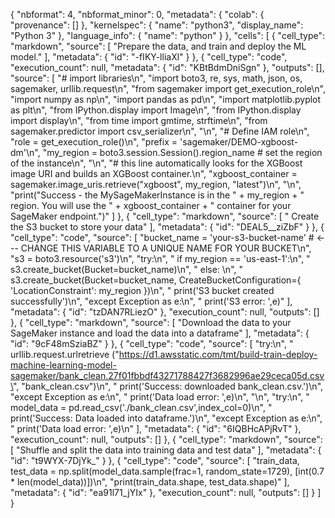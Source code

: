 {
  "nbformat": 4,
  "nbformat_minor": 0,
  "metadata": {
    "colab": {
      "provenance": []
    },
    "kernelspec": {
      "name": "python3",
      "display_name": "Python 3"
    },
    "language_info": {
      "name": "python"
    }
  },
  "cells": [
    {
      "cell_type": "markdown",
      "source": [
        "Prepare the data, and train and deploy the ML model."
      ],
      "metadata": {
        "id": "-fIKY-lliaXl"
      }
    },
    {
      "cell_type": "code",
      "execution_count": null,
      "metadata": {
        "id": "KBtBdmDniSgn"
      },
      "outputs": [],
      "source": [
        "# import libraries\n",
        "import boto3, re, sys, math, json, os, sagemaker, urllib.request\n",
        "from sagemaker import get_execution_role\n",
        "import numpy as np\n",
        "import pandas as pd\n",
        "import matplotlib.pyplot as plt\n",
        "from IPython.display import Image\n",
        "from IPython.display import display\n",
        "from time import gmtime, strftime\n",
        "from sagemaker.predictor import csv_serializer\n",
        "\n",
        "# Define IAM role\n",
        "role = get_execution_role()\n",
        "prefix = 'sagemaker/DEMO-xgboost-dm'\n",
        "my_region = boto3.session.Session().region_name # set the region of the instance\n",
        "\n",
        "# this line automatically looks for the XGBoost image URI and builds an XGBoost container.\n",
        "xgboost_container = sagemaker.image_uris.retrieve(\"xgboost\", my_region, \"latest\")\n",
        "\n",
        "print(\"Success - the MySageMakerInstance is in the \" + my_region + \" region. You will use the \" + xgboost_container + \" container for your SageMaker endpoint.\")"
      ]
    },
    {
      "cell_type": "markdown",
      "source": [
        " Create the S3 bucket to store your data"
      ],
      "metadata": {
        "id": "DEAL5__ziZbF"
      }
    },
    {
      "cell_type": "code",
      "source": [
        "bucket_name = 'your-s3-bucket-name' # <--- CHANGE THIS VARIABLE TO A UNIQUE NAME FOR YOUR BUCKET\n",
        "s3 = boto3.resource('s3')\n",
        "try:\n",
        "    if  my_region == 'us-east-1':\n",
        "      s3.create_bucket(Bucket=bucket_name)\n",
        "    else: \n",
        "      s3.create_bucket(Bucket=bucket_name, CreateBucketConfiguration={ 'LocationConstraint': my_region })\n",
        "    print('S3 bucket created successfully')\n",
        "except Exception as e:\n",
        "    print('S3 error: ',e)"
      ],
      "metadata": {
        "id": "tzDAN7RLiezO"
      },
      "execution_count": null,
      "outputs": []
    },
    {
      "cell_type": "markdown",
      "source": [
        "Download the data to your SageMaker instance and load the data into a dataframe"
      ],
      "metadata": {
        "id": "9cF48mSziaBZ"
      }
    },
    {
      "cell_type": "code",
      "source": [
        "try:\n",
        "  urllib.request.urlretrieve (\"https://d1.awsstatic.com/tmt/build-train-deploy-machine-learning-model-sagemaker/bank_clean.27f01fbbdf43271788427f3682996ae29ceca05d.csv\", \"bank_clean.csv\")\n",
        "  print('Success: downloaded bank_clean.csv.')\n",
        "except Exception as e:\n",
        "  print('Data load error: ',e)\n",
        "\n",
        "try:\n",
        "  model_data = pd.read_csv('./bank_clean.csv',index_col=0)\n",
        "  print('Success: Data loaded into dataframe.')\n",
        "except Exception as e:\n",
        "    print('Data load error: ',e)\n"
      ],
      "metadata": {
        "id": "6IQBHcAPjRvT"
      },
      "execution_count": null,
      "outputs": []
    },
    {
      "cell_type": "markdown",
      "source": [
        "Shuffle and split the data into training data and test data"
      ],
      "metadata": {
        "id": "t9WYX-7DjYk_"
      }
    },
    {
      "cell_type": "code",
      "source": [
        "train_data, test_data = np.split(model_data.sample(frac=1, random_state=1729), [int(0.7 * len(model_data))])\n",
        "print(train_data.shape, test_data.shape)"
      ],
      "metadata": {
        "id": "ea91l71_jYIx"
      },
      "execution_count": null,
      "outputs": []
    }
  ]
}
